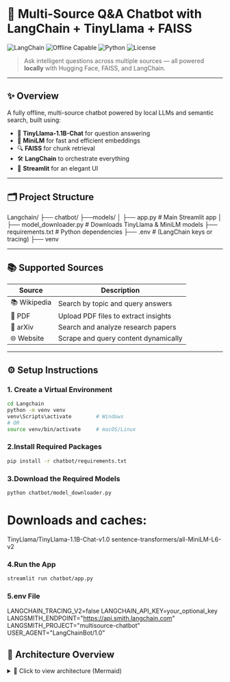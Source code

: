 # 🧠 Multi-Source Q&A Chatbot with LangChain + TinyLlama + FAISS

![LangChain](https://img.shields.io/badge/LangChain-🦜-blue?style=flat-square)
![Offline Capable](https://img.shields.io/badge/Offline-Ready-success?style=flat-square)
![Python](https://img.shields.io/badge/Python-3.9+-yellow?style=flat-square)
![License](https://img.shields.io/github/license/yourusername/langchain-chatbot?style=flat-square)

> Ask intelligent questions across multiple sources — all powered **locally** with Hugging Face, FAISS, and LangChain.

---

## ✨ Overview

A fully offline, multi-source chatbot powered by local LLMs and semantic search, built using:

- 🦙 **TinyLlama-1.1B-Chat** for question answering
- 🧠 **MiniLM** for fast and efficient embeddings
- 🔍 **FAISS** for chunk retrieval
- 🛠 **LangChain** to orchestrate everything
- 🎨 **Streamlit** for an elegant UI

---

## 🗂️ Project Structure

Langchain/
├── chatbot/
  ├──models/
│ ├── app.py # Main Streamlit app
│ ├── model_downloader.py # Downloads TinyLlama & MiniLM models
├── requirements.txt # Python dependencies
├── .env # (LangChain keys or tracing)
├── venv


---

## 📚 Supported Sources

| Source     | Description                          |
|------------|--------------------------------------|
| 📚 Wikipedia | Search by topic and query answers    |
| 📄 PDF       | Upload PDF files to extract insights |
| 📜 arXiv     | Search and analyze research papers   |
| 🌐 Website   | Scrape and query content dynamically |

---

## ⚙️ Setup Instructions

### 1. Create a Virtual Environment

```bash
cd Langchain
python -m venv venv
venv\Scripts\activate        # Windows
# OR
source venv/bin/activate     # macOS/Linux
```
### 2.Install Required Packages

```bash
pip install -r chatbot/requirements.txt
```
### 3.Download the Required Models

```bash
python chatbot/model_downloader.py
```
# Downloads and caches:

TinyLlama/TinyLlama-1.1B-Chat-v1.0
sentence-transformers/all-MiniLM-L6-v2

### 4.Run the App

```bash
streamlit run chatbot/app.py
```

### 5.env File

LANGCHAIN_TRACING_V2=false
LANGCHAIN_API_KEY=your_optional_key
LANGSMITH_ENDPOINT="https://api.smith.langchain.com"
LANGSMITH_PROJECT="multisource-chatbot"
USER_AGENT="LangChainBot/1.0"

## 🧭 Architecture Overview
<details> <summary>🧠 Click to view architecture (Mermaid)</summary>

graph TD
    A[User Input via Streamlit] --> B[Select Source: Wiki / PDF / arXiv / Web]
    B --> C[LangChain Document Loader]
    C --> D[Text Splitter (Recursive)]
    D --> E[FAISS Vector DB with MiniLM Embeddings]
    E --> F[Relevant Chunks Retrieved]
    F --> G[Prompt Template Injection]
    G --> H[TinyLlama Local Model]
    H --> I[Answer Shown in Streamlit UI]



## 🧪 Example Use Cases

Gives context for when your chatbot might be helpful, such as:

a.Reading research papers (arXiv)

b.Classifying website data

c.Learning from Wikipedia

d.Extracting knowledge from PDFs

## 📌 Notes

This clarifies:

a.Models are cached locally (TinyLlama + MiniLM)

b.Works offline

c.Only website/arXiv uses internet (for scraping)

## 📜 License
MIT License © 2025 [Parvathi Vishnu]


